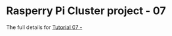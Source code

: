 Rasperry Pi Cluster project - 07 
===========================================================


The full details for
[Tutorial 07 -](
https://chewett.co.uk/blog/
)

